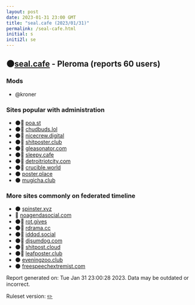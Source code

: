 ```yaml
---
layout: post
date: 2023-01-31 23:00 GMT
title: "seal.cafe (2023/01/31)"
permalink: /seal-cafe.html
initial: s
initi2l: se
---
```


## 🌑[seal.cafe](https://seal.cafe) - Pleroma (reports 60 users)

### Mods
 * @kroner

### Sites popular with administration

* 🌑🧸 [poa.st](/poa-st.html)
* 🌑🧸 [chudbuds.lol](/chudbuds-lol.html)
* 🌑🧸 [nicecrew.digital](/nicecrew-digital.html)
* 🌑🧸 [shitposter.club](/shitposter-club.html)
* 🌑🧸 [gleasonator.com](/gleasonator-com.html)
* 🌑🧸 [sleepy.cafe](/sleepy-cafe.html)
* 🌑🧸 [detroitriotcity.com](/detroitriotcity-com.html)
* 🌑🧸 [crucible.world](/crucible-world.html)
* 🌑 [poster.place](/poster-place.html)
* 🌑 [mugicha.club](/mugicha-club.html)

### More sites commonly on federated timeline

* 🌑 [spinster.xyz](/spinster-xyz.html)
* 💉 [noagendasocial.com](/noagendasocial-com.html)
* 🌑🧸 [rot.gives](/rot-gives.html)
* 🌑🧸 [rdrama.cc](/rdrama-cc.html)
* 🌑🧸 [iddqd.social](/iddqd-social.html)
* 🌑🧸 [djsumdog.com](/djsumdog-com.html)
* 🌑🧸 [shitpost.cloud](/shitpost-cloud.html)
* 🌑🧸 [leafposter.club](/leafposter-club.html)
* 🌑 [eveningzoo.club](/eveningzoo-club.html)
* 🌑 [freespeechextremist.com](/freespeechextremist-com.html)

Report generated on: Tue Jan 31 23:00:28 2023. Data may be outdated or incorrect.

Ruleset version: [✏️](/version-pencil)
